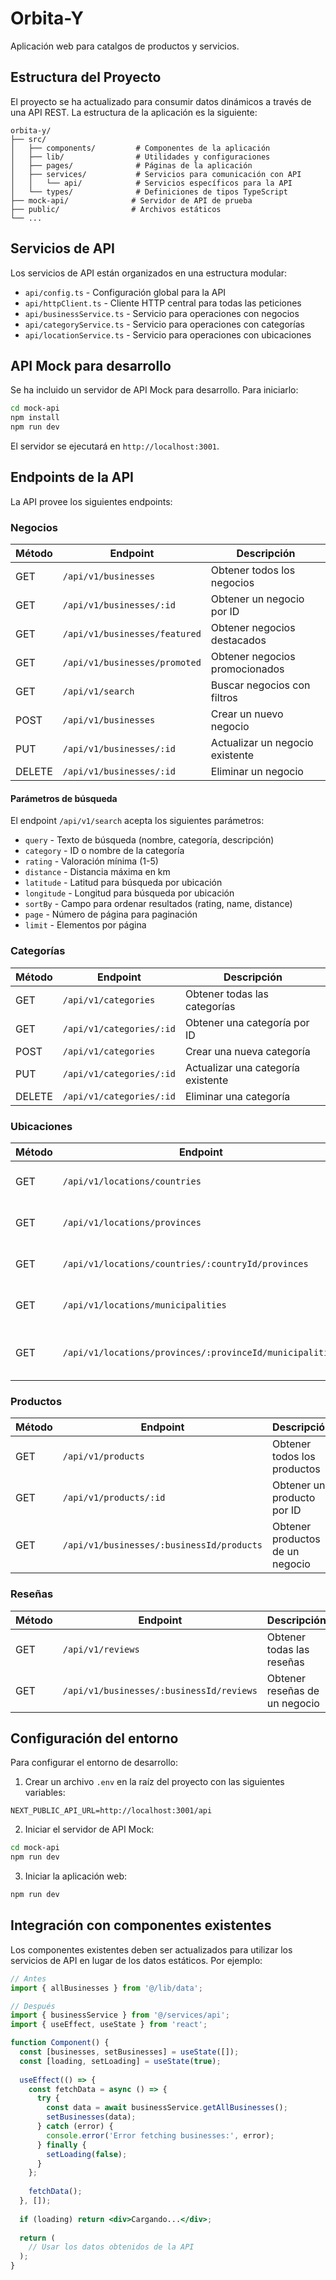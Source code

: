 # Orbita-Y

Aplicación web para catalgos de productos y servicios.

## Estructura del Proyecto

El proyecto se ha actualizado para consumir datos dinámicos a través de una API REST. La estructura de la aplicación es la siguiente:

```
orbita-y/
├── src/
│   ├── components/         # Componentes de la aplicación
│   ├── lib/                # Utilidades y configuraciones
│   ├── pages/              # Páginas de la aplicación
│   ├── services/           # Servicios para comunicación con API
│   │   └── api/            # Servicios específicos para la API
│   └── types/              # Definiciones de tipos TypeScript
├── mock-api/              # Servidor de API de prueba
├── public/                # Archivos estáticos
└── ...
```

## Servicios de API

Los servicios de API están organizados en una estructura modular:

- `api/config.ts` - Configuración global para la API
- `api/httpClient.ts` - Cliente HTTP central para todas las peticiones
- `api/businessService.ts` - Servicio para operaciones con negocios
- `api/categoryService.ts` - Servicio para operaciones con categorías
- `api/locationService.ts` - Servicio para operaciones con ubicaciones

## API Mock para desarrollo

Se ha incluido un servidor de API Mock para desarrollo. Para iniciarlo:

```bash
cd mock-api
npm install
npm run dev
```

El servidor se ejecutará en `http://localhost:3001`.

## Endpoints de la API

La API provee los siguientes endpoints:

### Negocios

| Método | Endpoint | Descripción |
|--------|----------|-------------|
| GET | `/api/v1/businesses` | Obtener todos los negocios |
| GET | `/api/v1/businesses/:id` | Obtener un negocio por ID |
| GET | `/api/v1/businesses/featured` | Obtener negocios destacados |
| GET | `/api/v1/businesses/promoted` | Obtener negocios promocionados |
| GET | `/api/v1/search` | Buscar negocios con filtros |
| POST | `/api/v1/businesses` | Crear un nuevo negocio |
| PUT | `/api/v1/businesses/:id` | Actualizar un negocio existente |
| DELETE | `/api/v1/businesses/:id` | Eliminar un negocio |

#### Parámetros de búsqueda

El endpoint `/api/v1/search` acepta los siguientes parámetros:

- `query` - Texto de búsqueda (nombre, categoría, descripción)
- `category` - ID o nombre de la categoría
- `rating` - Valoración mínima (1-5)
- `distance` - Distancia máxima en km
- `latitude` - Latitud para búsqueda por ubicación
- `longitude` - Longitud para búsqueda por ubicación
- `sortBy` - Campo para ordenar resultados (rating, name, distance)
- `page` - Número de página para paginación
- `limit` - Elementos por página

### Categorías

| Método | Endpoint | Descripción |
|--------|----------|-------------|
| GET | `/api/v1/categories` | Obtener todas las categorías |
| GET | `/api/v1/categories/:id` | Obtener una categoría por ID |
| POST | `/api/v1/categories` | Crear una nueva categoría |
| PUT | `/api/v1/categories/:id` | Actualizar una categoría existente |
| DELETE | `/api/v1/categories/:id` | Eliminar una categoría |

### Ubicaciones

| Método | Endpoint | Descripción |
|--------|----------|-------------|
| GET | `/api/v1/locations/countries` | Obtener todos los países |
| GET | `/api/v1/locations/provinces` | Obtener todas las provincias |
| GET | `/api/v1/locations/countries/:countryId/provinces` | Obtener provincias por país |
| GET | `/api/v1/locations/municipalities` | Obtener todos los municipios |
| GET | `/api/v1/locations/provinces/:provinceId/municipalities` | Obtener municipios por provincia |

### Productos

| Método | Endpoint | Descripción |
|--------|----------|-------------|
| GET | `/api/v1/products` | Obtener todos los productos |
| GET | `/api/v1/products/:id` | Obtener un producto por ID |
| GET | `/api/v1/businesses/:businessId/products` | Obtener productos de un negocio |

### Reseñas

| Método | Endpoint | Descripción |
|--------|----------|-------------|
| GET | `/api/v1/reviews` | Obtener todas las reseñas |
| GET | `/api/v1/businesses/:businessId/reviews` | Obtener reseñas de un negocio |

## Configuración del entorno

Para configurar el entorno de desarrollo:

1. Crear un archivo `.env` en la raíz del proyecto con las siguientes variables:

```
NEXT_PUBLIC_API_URL=http://localhost:3001/api
```

2. Iniciar el servidor de API Mock:

```bash
cd mock-api
npm run dev
```

3. Iniciar la aplicación web:

```bash
npm run dev
```

## Integración con componentes existentes

Los componentes existentes deben ser actualizados para utilizar los servicios de API en lugar de los datos estáticos. Por ejemplo:

```jsx
// Antes
import { allBusinesses } from '@/lib/data';

// Después
import { businessService } from '@/services/api';
import { useEffect, useState } from 'react';

function Component() {
  const [businesses, setBusinesses] = useState([]);
  const [loading, setLoading] = useState(true);
  
  useEffect(() => {
    const fetchData = async () => {
      try {
        const data = await businessService.getAllBusinesses();
        setBusinesses(data);
      } catch (error) {
        console.error('Error fetching businesses:', error);
      } finally {
        setLoading(false);
      }
    };
    
    fetchData();
  }, []);
  
  if (loading) return <div>Cargando...</div>;
  
  return (
    // Usar los datos obtenidos de la API
  );
}
```